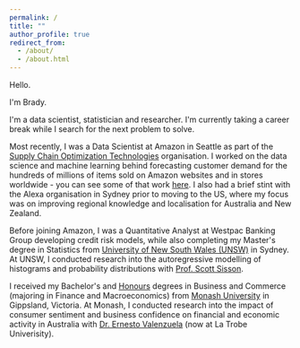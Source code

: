 ```yaml
---
permalink: /
title: ""
author_profile: true
redirect_from: 
  - /about/
  - /about.html
---
```


Hello.

I'm Brady.

I'm a data scientist, statistician and researcher. I'm currently taking a career break while I search for the next problem to solve.

Most recently, I was a Data Scientist at Amazon in Seattle as part of the [Supply Chain Optimization Technologies](https://www.youtube.com/watch?v=ncwsr1Of6Cw) organisation. I worked on the data science and machine learning behind forecasting customer demand for the hundreds of millions of items sold on Amazon websites and in stores worldwide - you can see some of that work [here](https://www.amazon.science/publications/distribution-free-multi-horizon-forecasting-and-vending-system). I also had a brief stint with the Alexa organisation in Sydney prior to moving to the US, where my focus was on improving regional knowledge and localisation for Australia and New Zealand.

Before joining Amazon, I was a Quantitative Analyst at Westpac Banking Group developing credit risk models, while also completing my Master's degree in Statistics from [University of New South Wales (UNSW)](https://www.unsw.edu.au/science/our-schools/maths) in Sydney. At UNSW, I conducted research into the autoregressive modelling of histograms and probability distributions with [Prof. Scott Sisson](https://web.maths.unsw.edu.au/~scott/).

I received my Bachelor's and [Honours](https://en.wikipedia.org/wiki/Honours_degree#Australia) degrees in Business and Commerce (majoring in Finance and Macroeconomics) from [Monash University](https://www.monash.edu/business/) in Gippsland, Victoria. At Monash, I conducted research into the impact of consumer sentiment and business confidence on financial and economic activity in Australia with [Dr. Ernesto Valenzuela](https://scholars.latrobe.edu.au/evalenzuela) (now at La Trobe Univerisity).

